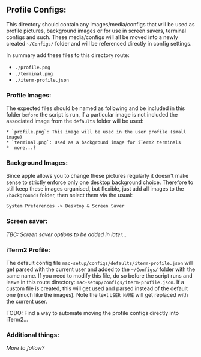 ## Profile Configs:

This directory should contain any images/media/configs that will be used as
profile pictures, background images or for use in screen savers, terminal
configs and such. These media/configs will all be moved into a newly created
`~/Configs/` folder and will be referenced directly in config settings.

In summary add these files to this directory route:
 * `./profile.png`
 * `./terminal.png`
 * `./iterm-profile.json`

### Profile Images:

The expected files should be named as following and be included in this folder
`before` the script is run, if a particular image is not included the
associated image from the `defaults` folder will be used:

    * `profile.png`: This image will be used in the user profile (small image)
    * `terminal.png`: Used as a background image for iTerm2 terminals
    *  more...?
    
### Background Images:

Since apple allows you to change these pictures regularly it doesn't make sense
to strictly enforce only one desktop background choice. Therefore to still keep
these images organised, but flexible, just add all images to the
`/backgrounds` folder, then select them via the usual:

`System Preferences -> Desktop & Screen Saver`

### Screen saver:

_TBC: Screen saver options to be added in later..._

### iTerm2 Profile:

The default config file `mac-setup/configs/defaults/iterm-profile.json` will
get parsed with the current user and added to the `~/Configs/` folder
with the same name. If you need to modify this file, do so before the script
runs and leave in this route directory: `mac-setup/configs/iterm-profile.json`.
If a custom file is created, this will get used and parsed instead of the
default one (much like the images). Note the text `USER_NAME` will get replaced
with the current user.

TODO: Find a way to automate moving the profile configs directly into iTerm2...

### Additional things:

_More to follow?_
